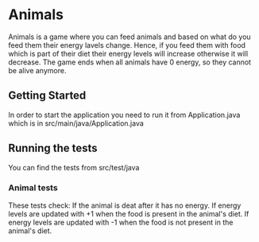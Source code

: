 # Animals
Animals is a game where you can feed animals and based on what do you feed them their energy lavels change. Hence, if you feed them with food which is part of their diet their energy levels will increase otherwise it will decrease. The game ends when all animals have 0 energy, so they cannot be alive anymore.

## Getting Started
In order to start the application you need to run it from Application.java which is in src/main/java/Application.java

## Running the tests
You can find the tests from src/test/java 

### Animal tests

These tests check:
    If the animal is deat after it has no energy.
    If energy levels are updated with +1 when the food is present in the animal's diet.
    If energy levels are updated with -1 when the food is not present in the animal's diet.

